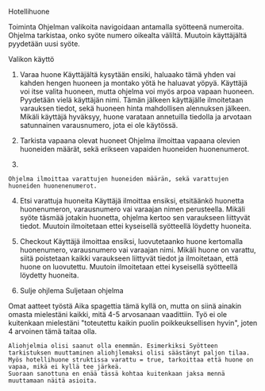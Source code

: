 Hotellihuone

Toiminta
  Ohjelman valikoita navigoidaan antamalla syötteenä numeroita.
  Ohjelma tarkistaa, onko syöte numero oikealta väliltä. Muutoin käyttäjältä pyydetään uusi syöte.

 Valikon käyttö
  1. Varaa huone
    Käyttäjältä kysytään ensiki, haluaako tämä yhden vai kahden hengen huoneen ja montako yötä he haluavat yöpyä.
    Käyttäjä voi itse valita huoneen, mutta ohjelma voi myös arpoa vapaan huoneen.  
    Pyydetään vielä käyttäjän nimi.
    Tämän jälkeen käyttäjälle ilmoitetaan varauksen tiedot, sekä huoneen hinta mahdollisen alennuksen jälkeen.
    Mikäli käyttäjä hyväksyy, huone varataan annetuilla tiedolla ja arvotaan satunnainen varausnumero, jota ei ole käytössä.
  
  2. Tarkista vapaana olevat huoneet
    Ohjelma ilmoittaa vapaana olevien huoneiden määrät, sekä erikseen vapaiden huoneiden huonenumerot.
    
  3.
    Ohjelma ilmoittaa varattujen huoneiden määrän, sekä varattujen huoneiden huonenenumerot.
    
  4. Etsi varattuja huoneita
    Käyttäjä ilmoittaa ensiksi, etsitäänkö huonetta huonenumeron, varausnumero vai varaajan nimen perusteella.
    Mikäli syöte täsmää jotakin huonetta, ohjelma kertoo sen varaukseen liittyvät tiedot.
    Muutoin ilmoitetaan ettei kyseisellä syötteellä löydetty huoneita.
    
  5. Checkout
    Käyttäjä ilmoittaa ensiksi, luovutetaanko huone kertomalla huonenumero, varausnumero vai varaajan nimi.
    Mikäli huone on varattu, siitä poistetaan kaikki varaukseen liittyvät tiedot ja ilmoitetaan, että huone on luovutettu.
    Muutoin ilmoitetaan ettei kyseisellä syötteellä löydetty huoneita.
    
  6. Sulje ohjlema
     Suljetaan ohjelma
     
  
 Omat aatteet työstä
    Aika spagettia tämä kyllä on, mutta on siinä ainakin omasta mielestäni kaikki, mitä 4-5 arvosanaan vaadittiin.
    Työ ei ole kuitenkaan mielestäni "toteutettu kaikin puolin poikkeuksellisen hyvin", joten 4 arvoinen tämä taitaa olla.
    
    Aliohjelmia olisi saanut olla enemmän. Esimerkiksi Syötteen tarkistuksen muuttaminen aliohjlemaksi olisi säästänyt paljon tilaa.
    Myös hotellihuone struktissa varattu = true, tarkoittaa että huone on vapaa, mikä ei kyllä tee järkeä.
    Suoraan sanottuna en enää tässä kohtaa kuitenkaan jaksa mennä muuttamaan näitä asioita.
    
     
    
  
    
      

